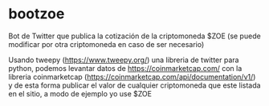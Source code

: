 # bootzoe

Bot de Twitter que publica la cotización de la criptomoneda $ZOE (se puede modificar por otra criptomoneda en caso de ser necesario)

Usando tweepy (https://www.tweepy.org/) una libreria de twitter para python, podemos levantar datos de https://coinmarketcap.com/ con la libreria coinmarketcap (https://coinmarketcap.com/api/documentation/v1/) y de esta forma publicar el valor de cualquier criptomoneda que este listada en el sitio, a modo de ejemplo yo use $ZOE
